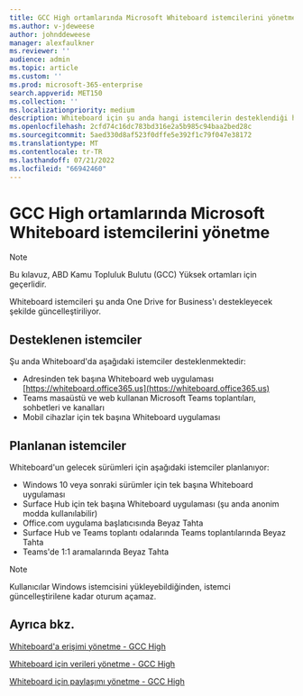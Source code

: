 ```yaml
---
title: GCC High ortamlarında Microsoft Whiteboard istemcilerini yönetme
ms.author: v-jdeweese
author: johnddeweese
manager: alexfaulkner
ms.reviewer: ''
audience: admin
ms.topic: article
ms.custom: ''
ms.prod: microsoft-365-enterprise
search.appverid: MET150
ms.collection: ''
ms.localizationpriority: medium
description: Whiteboard için şu anda hangi istemcilerin desteklendiği hakkında bilgi edinin.
ms.openlocfilehash: 2cfd74c16dc783bd316e2a5b985c94baa2bed28c
ms.sourcegitcommit: 5aed330d8af523f0dffe5e392f1c79f047e38172
ms.translationtype: MT
ms.contentlocale: tr-TR
ms.lasthandoff: 07/21/2022
ms.locfileid: "66942460"
---
```

# <a name="manage-clients-for-microsoft-whiteboard-in-gcc-high-environments"></a>GCC High ortamlarında Microsoft Whiteboard istemcilerini yönetme

>[!NOTE]
> Bu kılavuz, ABD Kamu Topluluk Bulutu (GCC) Yüksek ortamları için geçerlidir.

Whiteboard istemcileri şu anda One Drive for Business'ı destekleyecek şekilde güncelleştiriliyor.

## <a name="clients-supported"></a>Desteklenen istemciler

Şu anda Whiteboard'da aşağıdaki istemciler desteklenmektedir:

- Adresinden tek başına Whiteboard web uygulaması [https://whiteboard.office365.us](https://whiteboard.office365.us)
- Teams masaüstü ve web kullanan Microsoft Teams toplantıları, sohbetleri ve kanalları
- Mobil cihazlar için tek başına Whiteboard uygulaması

## <a name="clients-planned"></a>Planlanan istemciler

Whiteboard'un gelecek sürümleri için aşağıdaki istemciler planlanıyor:

- Windows 10 veya sonraki sürümler için tek başına Whiteboard uygulaması
- Surface Hub için tek başına Whiteboard uygulaması (şu anda anonim modda kullanılabilir)
- Office.com uygulama başlatıcısında Beyaz Tahta
- Surface Hub ve Teams toplantı odalarında Teams toplantılarında Beyaz Tahta
- Teams'de 1:1 aramalarında Beyaz Tahta

>[!NOTE]
> Kullanıcılar Windows istemcisini yükleyebildiğinden, istemci güncelleştirilene kadar oturum açamaz.

## <a name="see-also"></a>Ayrıca bkz.

[Whiteboard'a erişimi yönetme - GCC High](manage-whiteboard-access-gcc-high.md)

[Whiteboard için verileri yönetme - GCC High](manage-data-gcc-high.md)

[Whiteboard için paylaşımı yönetme - GCC High](manage-sharing-gcc-high.md)